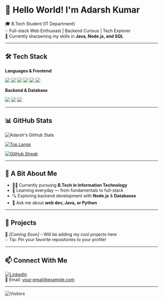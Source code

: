 <!-- Banner image (optional) -->
<!-- ![Banner](https://your-banner-url.com) -->

# 👋 Hello World! I'm Adarsh Kumar

🎓 B.Tech Student (IT Department)  
💡 Full-stack Web Enthusiast | Backend Curious | Tech Explorer  
🌱 Currently sharpening my skills in **Java, Node.js, and SQL**

---

## 🛠️ Tech Stack

**Languages & Frontend**
<p>
  <img src="https://img.shields.io/badge/HTML5-E34F26?style=flat&logo=html5&logoColor=white"/>
  <img src="https://img.shields.io/badge/CSS3-1572B6?style=flat&logo=css3&logoColor=white"/>
  <img src="https://img.shields.io/badge/JavaScript-F7DF1E?style=flat&logo=javascript&logoColor=black"/>
  <img src="https://img.shields.io/badge/Java-007396?style=flat&logo=java&logoColor=white"/>
  <img src="https://img.shields.io/badge/C-00599C?style=flat&logo=c&logoColor=white"/>
  <img src="https://img.shields.io/badge/Python-3776AB?style=flat&logo=python&logoColor=white"/>
</p>

**Backend & Database**
<p>
  <img src="https://img.shields.io/badge/Node.js-339933?style=flat&logo=nodedotjs&logoColor=white"/>
  <img src="https://img.shields.io/badge/SQL-4479A1?style=flat&logo=postgresql&logoColor=white"/>
  <img src="https://img.shields.io/badge/MongoDB-47A248?style=flat&logo=mongodb&logoColor=white"/>
</p>

---

## 📊 GitHub Stats

![Adarsh's GitHub Stats](https://github-readme-stats.vercel.app/api?username=adarshkumarit&show_icons=true&theme=tokyonight&hide_border=true)

[![Top Langs](https://github-readme-stats.vercel.app/api/top-langs/?username=adarshkumarit&layout=compact&theme=tokyonight&hide_border=true)](https://github.com/adarshkumarit)

[![GitHub Streak](https://streak-stats.demolab.com?user=adarshkumarit&theme=tokyonight&hide_border=true)](https://git.io/streak-stats)

---

## 🧠 A Bit About Me

- 🧑‍🎓 Currently pursuing **B.Tech in Information Technology**
- 🌱 Learning everyday — from fundamentals to full-stack
- 🔍 Exploring backend development with **Node.js** & **Databases**
- 💬 Ask me about **web dev, Java, or Python**

---

## 🚀 Projects

🔧 *[Coming Soon]* – Will be adding my cool projects here  
💡 Tip: Pin your favorite repositories to your profile!

---

## 📫 Connect With Me

[![LinkedIn](https://img.shields.io/badge/LinkedIn-blue?style=flat&logo=linkedin&logoColor=white)](https://www.linkedin.com/in/your-link/)  
📧 Email: your-email@example.com

---

![Visitors](https://komarev.com/ghpvc/?username=adarshkumarit&color=blue&style=flat-square)

